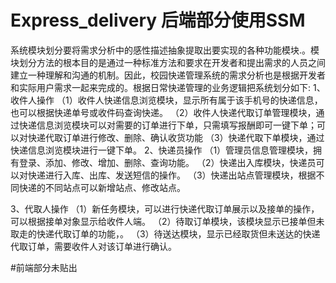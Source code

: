 # Express_delivery 后端部分使用SSM
系统模块划分要将需求分析中的感性描述抽象提取出要实现的各种功能模块.。模块划分方法的根本目的是通过一种标准方法和要求在开发者和提出需求的人员之间建立一种理解和沟通的机制。因此，校园快递管理系统的需求分析也是根据开发者和实际用户需求一起来完成的。根据日常快递管理的业务逻辑把系统划分如下:
1、收件人操作
（1）收件人快递信息浏览模块，显示所有属于该手机号的快递信息，也可以根据快递单号或收件码查询快递。
（2）收件人快递代取订单管理模块，通过快递信息浏览模块可以对需要的订单进行下单，只需填写报酬即可一键下单；可以对快递代取订单进行修改、删除、确认收货功能
（3）快递代取下单模块，通过快递信息浏览模块进行一键下单。
2、快递员操作
（1）管理员信息管理模块，拥有登录、添加、修改、增加、删除、查询功能。
（2）快递出入库模块，快递员可以对快递进行入库、出库、发送短信的操作。
（3）快递出站点管理模块，根据不同快递的不同站点可以新增站点、修改站点。


3、代取人操作
（1）新任务模块，可以进行快递代取订单展示以及接单的操作，可以根据接单对象显示给收件人端。
（2）待取订单模块，该模块显示已接单但未取走的快递代取订单的功能，。
（3）待送达模块，显示已经取货但未送达的快递代取订单，需要收件人对该订单进行确认。

#前端部分未贴出
